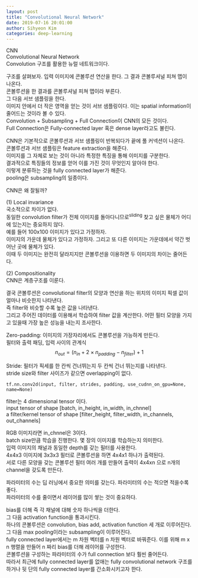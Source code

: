 ```yaml
---
layout: post
title: "Convolutional Neural Network"
date: 2019-07-16 20:01:00
author: Sihyeon Kim
categories: deep-learning
---
```


CNN  
Convolutional Neural Network  
Convolution 구조를 활용한 뉴럴 네트워크이다.  

구조를 살펴보자. 입력 이미지에 콘볼루션 연산을 한다. 그 결과 콘볼루셔널 피쳐 맵이 나온다.  
콘볼루션을 한 결과를 콘볼루셔널 피쳐 맵이라 부른다.  
그 다음 서브 샘플링을 한다.  
이미지 안에서 더 작은 영역을 얻는 것이 서브 샘플링이다. 이는 spatial information이 줄어드는 것이라 볼 수 있다.  
Convolution + Subsampling + Full Connection이 CNN의 모든 것이다.  
Full Connection은 Fully-connected layer 혹은 dense layer라고도 불린다.  

CNN은 기본적으로 콘볼루션과 서브 샘플링이 반복되다가 끝에 풀 커넥션이 나온다.  
콘볼루션과 서브 샘플링은 feature extraction을 해준다.  
이미지를 그 자체로 보는 것이 아니라 특정한 특징을 통해 이미지를 구분한다.  
결과적으로 특징들의 정보를 얻어 이를 가진 것이 무엇인지 알아야 한다.  
이렇게 분류하는 것을 fully connected layer가 해준다.  
pooling은 subsampling의 일종이다.  

CNN은 왜 잘될까?  

(1) Local invariance  
국소적으로 차이가 없다.  
동일한 convolution filter가 전체 이미지를 돌아다니므로<sup>sliding</sup> 찾고 싶은 물체가 어디에 있는지는 중요하지 않다.  
예를 들어 100x100 이미지가 있다고 가정하자.  
이미지의 가운데 물체가 있다고 가정하자. 그리고 또 다른 이미지는 가운데에서 약간 벗어난 곳에 물체가 있다.  
이때 두 이미지는 완전히 달라지지만 콘볼루션을 이용하면 두 이미지의 차이는 줄어든다.  

(2) Compositionality  
CNN은 계층구조를 이룬다.  

결국 콘볼루션은 convolutional filter의 모양과 연산을 하는 위치의 이미지 픽셀 값이 얼마나 비슷한지 나타낸다.  
즉 filter와 비슷할 수록 높은 값을 나타낸다.  
그리고 주어진 데이터를 이용해서 학습하여 filter 값을 계산한다. 어떤 필터 모양을 가지고 있을때 가장 높은 성능을 내는지 조사한다.  

Zero-padding: 이미지의 가장자리에서도 콘볼루션을 가능하게 만든다.  
필터와 출력 패딩, 입력 사이의 관계식  
$$n_{out} = (n_{in} + 2 \times n_{padding} - n_{filter}) + 1$$  

Stride: 필터가 픽세를 한 칸씩 건너뛰는지 두 칸씩 건너 뛰는지를 나타낸다.  
stride size와 filter 사이즈가 같으면 overlapping이 없다.  

`tf.nn.conv2d(input, filter, strides, padding, use_cudnn_on_gpu=None, name=None)`  

filter는 4 dimensional tensor 이다.  
input tensor of shape [batch, in_height, in_width, in_chnnel]  
a filter/kernel tensor of shape [filter_height, filter_width, in_channels, out_channels]  

RGB 이미지라면 in_chnnel은 3이다.  
batch size만큼 학습을 진행한다. 몇 장의 이미지를 학습하는지 의미한다.  
입력 이미지의 채널과 동일한 depth를 갖는 필터를 사용한다.  
4x4x3 이미지에 3x3x3 필터로 콘볼루션을 하면 4x4x1 하나가 출력된다.  
서로 다른 모양을 갖는 콘볼루션 필터 여러 개를 만들어 출력이 4x4xn 으로 n개의 channel을 갖도록 만든다.  

파라미터의 수는 딥 러닝에서 중요한 의미를 갖는다. 파라미터의 수는 적으면 적을수록 좋다.  
파라미터의 수를 줄이면서 레이어를 많이 쌓는 것이 중요하다.  

bias를 더해 즉 각 채널에 대해 숫자 하나씩을 더한다.  
그 다음 activation function을 통과시킨다.  
하나의 콘볼루션은 convolution, bias add, activation function 세 개로 이루어진다.  
그 다음 max pooling이라는 subsampling이 이루어진다.  
fully connected layer에서는 m 차원 벡터를 n 차원 벡터로 바꿔준다. 이를 위해 m x n 행렬을 만들어 n 짜리 bias를 더해 레이어를 구성한다.  
콘볼루션을 구성하는 파라미터의 수가 full connection 보다 훨씬 줄어든다.  
따라서 최근에 fully connected layer를 없애는 fully convolutional network 구조를 하거나 뒷 단의 fully connected layer를 간소화시키고자 한다.  




